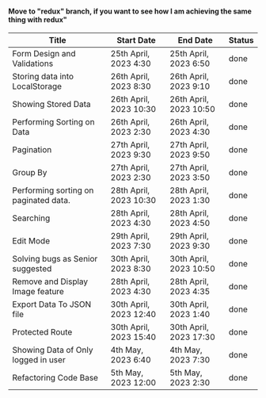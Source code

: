 #### Move to "redux" branch, if you want to see how I am achieving the same thing with redux" 

| Title                                 | Start Date             | End Date               | Status |
| ------------------------------------- | ---------------------- | ---------------------- | ------ |
| Form Design and Validations           | 25th April, 2023 4:30  | 25th April, 2023 6:50  | done   |
| Storing data into LocalStorage        | 26th April, 2023 8:30  | 26th April, 2023 9:10  | done   |
| Showing Stored Data                   | 26th April, 2023 10:30 | 26th April, 2023 10:50 | done   |
| Performing Sorting on Data            | 26th April, 2023 2:30  | 26th April, 2023 4:30  | done   |
| Pagination                            | 27th April, 2023 9:30  | 27th April, 2023 9:50  | done   |
| Group By                              | 27th April, 2023 2:30  | 27th April, 2023 3:50  | done   |
| Performing sorting on paginated data. | 28th April, 2023 10:30 | 28th April, 2023 1:30  | done   |
| Searching                             | 28th April, 2023 4:30  | 28th April, 2023 4:50  | done   |
| Edit Mode                             | 29th April, 2023 7:30  | 29th April, 2023 9:30  | done   |
| Solving bugs as Senior suggested      | 30th April, 2023 8:30  | 30th April, 2023 10:50 | done   |
| Remove and Display Image feature      | 28th April, 2023 4:30  | 28th April, 2023 4:35  | done   |
| Export Data To JSON file              | 30th April, 2023 12:40 | 30th April, 2023 1:40  | done   |
| Protected Route                       | 30th April, 2023 15:40 | 30th April, 2023 17:30 | done   |
| Showing Data of Only logged in user   | 4th May, 2023 6:40     | 4th May, 2023 7:30     | done   |
| Refactoring Code Base                 | 5th May, 2023 12:00    | 5th May, 2023 2:30     | done   |
